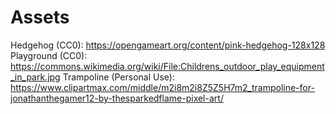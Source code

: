 # Assets

Hedgehog (CC0): https://opengameart.org/content/pink-hedgehog-128x128
Playground (CC0): https://commons.wikimedia.org/wiki/File:Childrens_outdoor_play_equipment_in_park.jpg
Trampoline (Personal Use): https://www.clipartmax.com/middle/m2i8m2i8Z5Z5H7m2_trampoline-for-jonathanthegamer12-by-thesparkedflame-pixel-art/
